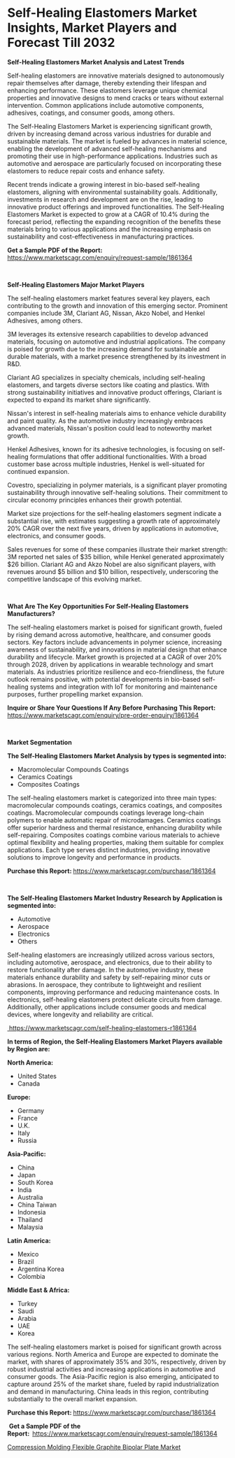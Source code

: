 <p><h1>Self-Healing Elastomers Market Insights, Market Players and Forecast Till 2032</h1></p><p><strong>Self-Healing Elastomers Market Analysis and Latest Trends</strong></p>
<p><p>Self-healing elastomers are innovative materials designed to autonomously repair themselves after damage, thereby extending their lifespan and enhancing performance. These elastomers leverage unique chemical properties and innovative designs to mend cracks or tears without external intervention. Common applications include automotive components, adhesives, coatings, and consumer goods, among others.</p><p>The Self-Healing Elastomers Market is experiencing significant growth, driven by increasing demand across various industries for durable and sustainable materials. The market is fueled by advances in material science, enabling the development of advanced self-healing mechanisms and promoting their use in high-performance applications. Industries such as automotive and aerospace are particularly focused on incorporating these elastomers to reduce repair costs and enhance safety.</p><p>Recent trends indicate a growing interest in bio-based self-healing elastomers, aligning with environmental sustainability goals. Additionally, investments in research and development are on the rise, leading to innovative product offerings and improved functionalities. The Self-Healing Elastomers Market is expected to grow at a CAGR of 10.4% during the forecast period, reflecting the expanding recognition of the benefits these materials bring to various applications and the increasing emphasis on sustainability and cost-effectiveness in manufacturing practices.</p></p>
<p><strong>Get a Sample PDF of the Report:&nbsp;</strong> <a href="https://www.marketscagr.com/enquiry/request-sample/1861364?utm_campaign=1886&utm_medium=2&utm_source=Github&utm_content=ia&utm_term=04022025&utm_id=self-healing-elastomers">https://www.marketscagr.com/enquiry/request-sample/1861364</a></p>
<p>&nbsp;</p>
<p><strong>Self-Healing Elastomers Major Market Players</strong></p>
<p><p>The self-healing elastomers market features several key players, each contributing to the growth and innovation of this emerging sector. Prominent companies include 3M, Clariant AG, Nissan, Akzo Nobel, and Henkel Adhesives, among others.</p><p>3M leverages its extensive research capabilities to develop advanced materials, focusing on automotive and industrial applications. The company is poised for growth due to the increasing demand for sustainable and durable materials, with a market presence strengthened by its investment in R&D.</p><p>Clariant AG specializes in specialty chemicals, including self-healing elastomers, and targets diverse sectors like coating and plastics. With strong sustainability initiatives and innovative product offerings, Clariant is expected to expand its market share significantly.</p><p>Nissan's interest in self-healing materials aims to enhance vehicle durability and paint quality. As the automotive industry increasingly embraces advanced materials, Nissan's position could lead to noteworthy market growth.</p><p>Henkel Adhesives, known for its adhesive technologies, is focusing on self-healing formulations that offer additional functionalities. With a broad customer base across multiple industries, Henkel is well-situated for continued expansion.</p><p>Covestro, specializing in polymer materials, is a significant player promoting sustainability through innovative self-healing solutions. Their commitment to circular economy principles enhances their growth potential.</p><p>Market size projections for the self-healing elastomers segment indicate a substantial rise, with estimates suggesting a growth rate of approximately 20% CAGR over the next five years, driven by applications in automotive, electronics, and consumer goods.</p><p>Sales revenues for some of these companies illustrate their market strength: 3M reported net sales of $35 billion, while Henkel generated approximately $26 billion. Clariant AG and Akzo Nobel are also significant players, with revenues around $5 billion and $10 billion, respectively, underscoring the competitive landscape of this evolving market.</p></p>
<p>&nbsp;</p>
<p><strong>What Are The Key Opportunities For Self-Healing Elastomers Manufacturers?</strong></p>
<p><p>The self-healing elastomers market is poised for significant growth, fueled by rising demand across automotive, healthcare, and consumer goods sectors. Key factors include advancements in polymer science, increasing awareness of sustainability, and innovations in material design that enhance durability and lifecycle. Market growth is projected at a CAGR of over 20% through 2028, driven by applications in wearable technology and smart materials. As industries prioritize resilience and eco-friendliness, the future outlook remains positive, with potential developments in bio-based self-healing systems and integration with IoT for monitoring and maintenance purposes, further propelling market expansion.</p></p>
<p><strong>Inquire or Share Your Questions If Any Before Purchasing This Report:</strong> <a href="https://www.marketscagr.com/enquiry/pre-order-enquiry/1861364?utm_campaign=1886&utm_medium=2&utm_source=Github&utm_content=ia&utm_term=04022025&utm_id=self-healing-elastomers">https://www.marketscagr.com/enquiry/pre-order-enquiry/1861364</a></p>
<p>&nbsp;</p>
<p><strong>Market Segmentation</strong></p>
<p><strong>The Self-Healing Elastomers Market Analysis by types is segmented into:</strong></p>
<p><ul><li>Macromolecular Compounds Coatings</li><li>Ceramics Coatings</li><li>Composites Coatings</li></ul></p>
<p><p>The self-healing elastomers market is categorized into three main types: macromolecular compounds coatings, ceramics coatings, and composites coatings. Macromolecular compounds coatings leverage long-chain polymers to enable automatic repair of microdamages. Ceramics coatings offer superior hardness and thermal resistance, enhancing durability while self-repairing. Composites coatings combine various materials to achieve optimal flexibility and healing properties, making them suitable for complex applications. Each type serves distinct industries, providing innovative solutions to improve longevity and performance in products.</p></p>
<p><strong>Purchase this Report:&nbsp;</strong><a href="https://www.marketscagr.com/purchase/1861364?utm_campaign=1886&utm_medium=2&utm_source=Github&utm_content=ia&utm_term=04022025&utm_id=self-healing-elastomers">https://www.marketscagr.com/purchase/1861364</a></p>
<p>&nbsp;</p>
<p><strong>The Self-Healing Elastomers Market Industry Research by Application is segmented into:</strong></p>
<p><ul><li>Automotive</li><li>Aerospace</li><li>Electronics</li><li>Others</li></ul></p>
<p><p>Self-healing elastomers are increasingly utilized across various sectors, including automotive, aerospace, and electronics, due to their ability to restore functionality after damage. In the automotive industry, these materials enhance durability and safety by self-repairing minor cuts or abrasions. In aerospace, they contribute to lightweight and resilient components, improving performance and reducing maintenance costs. In electronics, self-healing elastomers protect delicate circuits from damage. Additionally, other applications include consumer goods and medical devices, where longevity and reliability are critical.</p></p>
<p><a href="https://www.marketscagr.com/self-healing-elastomers-r1861364?utm_campaign=1886&utm_medium=2&utm_source=Github&utm_content=ia&utm_term=04022025&utm_id=self-healing-elastomers">&nbsp;https://www.marketscagr.com/self-healing-elastomers-r1861364</a></p>
<p><strong>In terms of Region, the Self-Healing Elastomers Market Players available by Region are:</strong></p>
<p>
    <p> <strong> North America: </strong>
        <ul>
            <li>United States</li>
            <li>Canada</li>
        </ul>
        </p> 
    <p> <strong> Europe: </strong>
        <ul>
            <li>Germany</li>
            <li>France</li>
            <li>U.K.</li>
            <li>Italy</li>
            <li>Russia</li>
        </ul>
        </p> 
    <p> <strong> Asia-Pacific: </strong>
        <ul>
            <li>China</li>
            <li>Japan</li>
            <li>South Korea</li>
            <li>India</li>
            <li>Australia</li>
            <li>China Taiwan</li>
            <li>Indonesia</li>
            <li>Thailand</li>
            <li>Malaysia</li>
        </ul>
        </p> 
    <p> <strong> Latin America: </strong>
        <ul>
            <li>Mexico</li>
            <li>Brazil</li>
            <li>Argentina Korea</li>
            <li>Colombia</li>
        </ul>
        </p> 
    <p> <strong> Middle East & Africa: </strong>
        <ul>
            <li>Turkey</li>
            <li>Saudi</li>
            <li>Arabia</li>
            <li>UAE</li>
            <li>Korea</li>
        </ul>
    </p>
    </p>
<p><p>The self-healing elastomers market is poised for significant growth across various regions. North America and Europe are expected to dominate the market, with shares of approximately 35% and 30%, respectively, driven by robust industrial activities and increasing applications in automotive and consumer goods. The Asia-Pacific region is also emerging, anticipated to capture around 25% of the market share, fueled by rapid industrialization and demand in manufacturing. China leads in this region, contributing substantially to the overall market expansion.</p></p>
<p><strong>Purchase this Report: </strong><a href="https://www.marketscagr.com/purchase/1861364?utm_campaign=1886&utm_medium=2&utm_source=Github&utm_content=ia&utm_term=04022025&utm_id=self-healing-elastomers">https://www.marketscagr.com/purchase/1861364</a></p>
<p>&nbsp;<strong>Get a Sample PDF of the Report:&nbsp;&nbsp;</strong><a href="https://www.marketscagr.com/enquiry/request-sample/1861364?utm_campaign=1886&utm_medium=2&utm_source=Github&utm_content=ia&utm_term=04022025&utm_id=self-healing-elastomers">https://www.marketscagr.com/enquiry/request-sample/1861364</a></p>
<p><strong></strong></p>
<p><p><a href="https://github.com/vimar16th/Market-Research-Report-List-7/blob/main/compression-molding-flexible-graphite-bipolar-plate-market.md?utm_campaign=1886&utm_medium=2&utm_source=Github&utm_content=ia&utm_term=04022025&utm_id=self-healing-elastomers">Compression Molding Flexible Graphite Bipolar Plate Market</a></p></p>